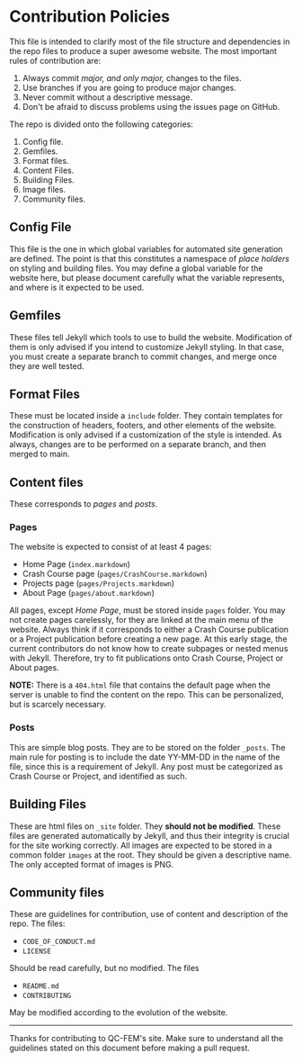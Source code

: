 # Contribution Policies

This file is intended to clarify most of the file structure and dependencies in the repo files to produce a super awesome website. The most important rules of contribution are:

1. Always commit *major, and only major,* changes to the files.
1. Use branches if you are going to produce major changes.
1. Never commit without a descriptive message.
1. Don't be afraid to discuss problems using the issues page on GitHub.

The repo is divided onto the following categories:

1. Config file.
1. Gemfiles.
1. Format files.
1. Content Files.
1. Building Files.
1. Image files.
1. Community files.

## Config File

This file is the one in which global variables for automated site generation are defined. The point is that this constitutes a namespace of *place holders* on styling and building files. You may define a global variable for the website here, but please document carefully what the variable represents, and where is it expected to be used.

## Gemfiles

These files tell Jekyll which tools to use to build the website. Modification of them is only advised if you intend to customize Jekyll styling. In that case, you must create a separate branch to commit changes, and merge once they are well tested.

## Format Files

These must be located inside a ```include``` folder. They contain templates for the construction of headers, footers, and other elements of the website. Modification is only advised if a customization of the style is intended. As always, changes are to be performed on a separate branch, and then merged to main.

## Content files

These corresponds to *pages* and *posts*.

### Pages

The website is expected to consist of at least 4 pages:

* Home Page (```index.markdown```)
* Crash Course page (```pages/CrashCourse.markdown```)
* Projects page (```pages/Projects.markdown```)
* About Page (```pages/about.markdown```)

All pages, except *Home Page*, must be stored inside ```pages``` folder. You may not create pages carelessly, for they are linked at the main menu of the website. Always think if it corresponds to either a Crash Course publication or a Project publication before creating a new page. At this early stage, the current contributors do not know how to create subpages or nested menus with Jekyll. Therefore, try to fit publications onto Crash Course, Project or About pages.

**NOTE:** There is a ```404.html``` file that contains the default page when the server is unable to find the content on the repo. This can be personalized, but is scarcely necessary.

### Posts

This are simple blog posts. They are to be stored on the folder ```_posts```. The main rule for posting is to include the date YY-MM-DD in the name of the file, since this is a requirement of Jekyll. Any post must be categorized as Crash Course or Project, and identified as such.

## Building Files

These are html files on ```_site``` folder. They **should not be modified**. These files are generated automatically by Jekyll, and thus their integrity is crucial for the site working correctly. All images are expected to be stored in a common folder ```images``` at the root. They should be given a descriptive name. The only accepted format of images is PNG.

## Community files

These are guidelines for contribution, use of content and description of the repo. The files:

* ```CODE_OF_CONDUCT.md```
* ```LICENSE```

Should be read carefully, but no modified. The files

* ```README.md```
* ```CONTRIBUTING```

May be modified according to the evolution of the website.

---

Thanks for contributing to QC-FEM's site. Make sure to understand all the guidelines stated on this document before making a pull request.

